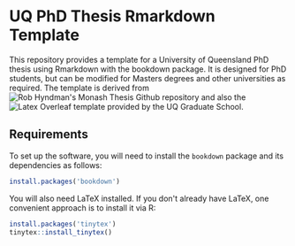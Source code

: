 UQ PhD Thesis Rmarkdown Template
========================

This repository provides a template for a University of Queensland PhD thesis using Rmarkdown with the bookdown package. It is designed for PhD students, but can be modified for Masters degrees and other universities as required.  The template is derived from ![Rob Hyndman's Monash Thesis Github repository](https://github.com/robjhyndman/MonashThesis) and also the ![Latex Overleaf](https://www.overleaf.com/edu/uq) template provided by the UQ Graduate School. 

## Requirements

To set up the software, you will need to install the `bookdown` package and its dependencies as follows:

```r
install.packages('bookdown')
```

You will also need LaTeX installed. If you don't already have LaTeX, one convenient approach is to install it via R:

```r
install.packages('tinytex')
tinytex::install_tinytex()
```
